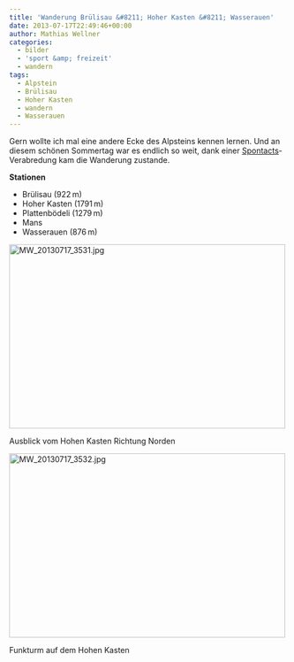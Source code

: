 ```yaml
---
title: 'Wanderung Brülisau &#8211; Hoher Kasten &#8211; Wasserauen'
date: 2013-07-17T22:49:46+00:00
author: Mathias Wellner
categories:
  - bilder
  - 'sport &amp; freizeit'
  - wandern
tags:
  - Alpstein
  - Brülisau
  - Hoher Kasten
  - wandern
  - Wasserauen
---
```

Gern wollte ich mal eine andere Ecke des Alpsteins kennen lernen. Und an diesem schönen Sommertag war es endlich so weit, dank einer [Spontacts](http://www.spontacts.com)-Verabredung kam die Wanderung zustande. 

**Stationen**

  * Brülisau (922&thinsp;m)
  * Hoher Kasten (1791&thinsp;m)
  * Plattenbödeli (1279&thinsp;m)
  * Mans
  * Wasserauen (876&thinsp;m)

<div style="width: 510px" class="wp-caption aligncenter">
  <a href="http://www.flickr.com/photos/mwellner/9311061309/" title="MW_20130717_3531.jpg by mwellner, on Flickr"><img src="https://farm4.staticflickr.com/3746/9311061309_07271114b1.jpg" width="500" height="333" alt="MW_20130717_3531.jpg" /></a>
  
  <p class="wp-caption-text">
    Ausblick vom Hohen Kasten Richtung Norden<br />
  </p>
</div>

<div style="width: 510px" class="wp-caption aligncenter">
  <a href="http://www.flickr.com/photos/mwellner/9311174423/" title="MW_20130717_3532.jpg by mwellner, on Flickr"><img src="https://farm4.staticflickr.com/3820/9311174423_137082cb17.jpg" width="500" height="333" alt="MW_20130717_3532.jpg" /></a>
  
  <p class="wp-caption-text">
    Funkturm auf dem Hohen Kasten<br />
  </p>
</div>